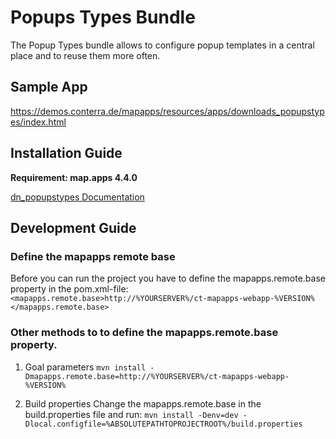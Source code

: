 # Popups Types Bundle
The Popup Types bundle allows to configure popup templates in a central place and to reuse them more often.

## Sample App
https://demos.conterra.de/mapapps/resources/apps/downloads_popupstypes/index.html

## Installation Guide
**Requirement: map.apps 4.4.0**

[dn_popupstypes Documentation](https://github.com/conterra/mapapps-popups-types/tree/master/src/main/js/bundles/dn_popupstypes)

## Development Guide
### Define the mapapps remote base
Before you can run the project you have to define the mapapps.remote.base property in the pom.xml-file:
`<mapapps.remote.base>http://%YOURSERVER%/ct-mapapps-webapp-%VERSION%</mapapps.remote.base>`

### Other methods to to define the mapapps.remote.base property.
1. Goal parameters
`mvn install -Dmapapps.remote.base=http://%YOURSERVER%/ct-mapapps-webapp-%VERSION%`

2. Build properties
Change the mapapps.remote.base in the build.properties file and run:
`mvn install -Denv=dev -Dlocal.configfile=%ABSOLUTEPATHTOPROJECTROOT%/build.properties`
